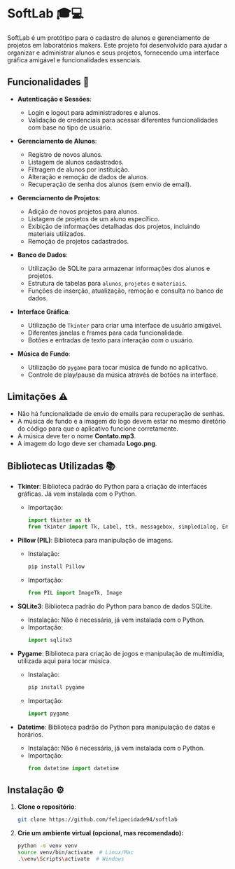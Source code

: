 # SoftLab 🎓💻

SoftLab é um protótipo para o cadastro de alunos e gerenciamento de projetos em laboratórios makers. Este projeto foi desenvolvido para ajudar a organizar e administrar alunos e seus projetos, fornecendo uma interface gráfica amigável e funcionalidades essenciais.

## Funcionalidades 🚀

- **Autenticação e Sessões**:
  - Login e logout para administradores e alunos.
  - Validação de credenciais para acessar diferentes funcionalidades com base no tipo de usuário.

- **Gerenciamento de Alunos**:
  - Registro de novos alunos.
  - Listagem de alunos cadastrados.
  - Filtragem de alunos por instituição.
  - Alteração e remoção de dados de alunos.
  - Recuperação de senha dos alunos (sem envio de email).

- **Gerenciamento de Projetos**:
  - Adição de novos projetos para alunos.
  - Listagem de projetos de um aluno específico.
  - Exibição de informações detalhadas dos projetos, incluindo materiais utilizados.
  - Remoção de projetos cadastrados.

- **Banco de Dados**:
  - Utilização de SQLite para armazenar informações dos alunos e projetos.
  - Estrutura de tabelas para `alunos`, `projetos` e `materiais`.
  - Funções de inserção, atualização, remoção e consulta no banco de dados.

- **Interface Gráfica**:
  - Utilização de `Tkinter` para criar uma interface de usuário amigável.
  - Diferentes janelas e frames para cada funcionalidade.
  - Botões e entradas de texto para interação com o usuário.

- **Música de Fundo**:
  - Utilização do `pygame` para tocar música de fundo no aplicativo.
  - Controle de play/pause da música através de botões na interface.

## Limitações ⚠️

- Não há funcionalidade de envio de emails para recuperação de senhas.
- A música de fundo e a imagem do logo devem estar no mesmo diretório do código para que o aplicativo funcione corretamente.
- A música deve ter o nome **Contato.mp3**.
- A imagem do logo deve ser chamada **Logo.png**.

## Bibliotecas Utilizadas 📚

- **Tkinter**: Biblioteca padrão do Python para a criação de interfaces gráficas. Já vem instalada com o Python.
  - Importação:
    ```python
    import tkinter as tk
    from tkinter import Tk, Label, ttk, messagebox, simpledialog, Entry, Button, Toplevel
    ```

- **Pillow (PIL)**: Biblioteca para manipulação de imagens.
  - Instalação:
    ```bash
    pip install Pillow
    ```
  - Importação:
    ```python
    from PIL import ImageTk, Image
    ```

- **SQLite3**: Biblioteca padrão do Python para banco de dados SQLite.
  - Instalação: Não é necessária, já vem instalada com o Python.
  - Importação:
    ```python
    import sqlite3
    ```

- **Pygame**: Biblioteca para criação de jogos e manipulação de multimídia, utilizada aqui para tocar música.
  - Instalação:
    ```bash
    pip install pygame
    ```
  - Importação:
    ```python
    import pygame
    ```

- **Datetime**: Biblioteca padrão do Python para manipulação de datas e horários.
  - Instalação: Não é necessária, já vem instalada com o Python.
  - Importação:
    ```python
    from datetime import datetime
    ```

## Instalação ⚙️

1. **Clone o repositório**:
   ```bash
   git clone https://github.com/felipecidade94/softlab
   ```

2. **Crie um ambiente virtual (opcional, mas recomendado):**
   ```bash
   python -m venv venv
   source venv/bin/activate  # Linux/Mac
   .\venv\Scripts\activate  # Windows
   ```

